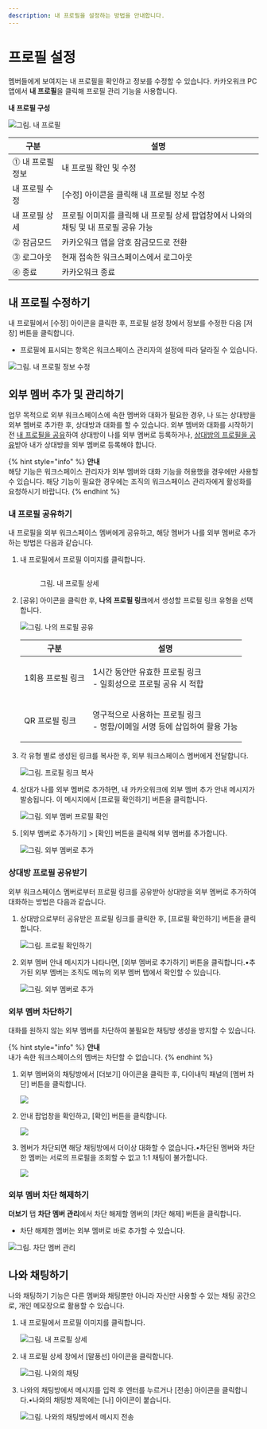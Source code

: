 ```yaml
---
description: 내 프로필을 설정하는 방법을 안내합니다.
---
```


# 프로필 설정

멤버들에게 보여지는 내 프로필을 확인하고 정보를 수정할 수 있습니다. 카카오워크 PC 앱에서 **내 프로필**을 클릭해 프로필 관리 기능을 사용합니다.

**내 프로필 구성**

![그림. 내 프로필](https://s3-us-west-2.amazonaws.com/secure.notion-static.com/51ca40fd-4d5e-490a-9d8d-9d64e598b23c/Untitled.png)

| 구분            | 설명                                               |
| ------------- | ------------------------------------------------ |
| ⓵ 내 프로필 정보    | 내 프로필 확인 및 수정                                    |
|      내 프로필 수정 | \[수정] 아이콘을 클릭해 내 프로필 정보 수정                       |
|      내 프로필 상세 | 프로필 이미지를 클릭해 내 프로필 상세 팝업창에서 나와의 채팅 및 내 프로필 공유 가능 |
| ⓶ 잠금모드        | 카카오워크 앱을 암호 잠금모드로 전환                             |
| ⓷ 로그아웃        | 현재 접속한 워크스페이스에서 로그아웃                             |
| ⓸ 종료          | 카카오워크 종료                                         |

## 내 프로필 수정하기

내 프로필에서 \[수정] 아이콘을 클릭한 후, 프로필 설정 창에서 정보를 수정한 다음 \[저장] 버튼을 클릭합니다.

* 프로필에 표시되는 항목은 워크스페이스 관리자의 설정에 따라 달라질 수 있습니다.

![그림. 내 프로필 정보 수정](https://s3-us-west-2.amazonaws.com/secure.notion-static.com/35f22ce7-5a07-4ebb-b754-4e0381f8484b/%EA%B7%B8%EB%A6%BC.\_%EB%82%B4\_%ED%94%84%EB%A1%9C%ED%95%84\_%EC%A0%95%EB%B3%B4\_%EC%88%98%EC%A0%95.png)

## 외부 멤버 추가 및 관리하기

업무 목적으로 외부 워크스페이스에 속한 멤버와 대화가 필요한 경우, 나 또는 상대방을 외부 멤버로 추가한 후, 상대방과 대화를 할 수 있습니다. 외부 멤버와 대화를 시작하기 전 [내 프로필을 공유](profile.md#undefined-3)하여 상대방이 나를 외부 멤버로 등록하거나, [상대방의 프로필을 공유](profile.md#undefined-4)받아 내가 상대방을 외부 멤버로 등록해야 합니다.

{% hint style="info" %}
**안내**\
해당 기능은 워크스페이스 관리자가 외부 멤버와 대화 기능을 허용했을 경우에만 사용할 수 있습니다. 해당 기능이 필요한 경우에는 조직의 워크스페이스 관리자에게 활성화를 요청하시기 바랍니다.
{% endhint %}

### 내 프로필 공유하기

내 프로필을 외부 워크스페이스 멤버에게 공유하고, 해당 멤버가 나를 외부 멤버로 추가하는 방법은 다음과 같습니다.

1.  내 프로필에서 프로필 이미지를 클릭합니다.

    <figure><img src="https://s3-us-west-2.amazonaws.com/secure.notion-static.com/23a7f1ec-b475-4cf1-bacb-d0ff664f9dd7/Untitled.png" alt=""><figcaption><p>그림. 내 프로필 상세</p></figcaption></figure>


2.  \[공유] 아이콘을 클릭한 후, **나의 프로필 링크**에서 생성할 프로필 링크 유형을 선택합니다.

    ![그림. 나의 프로필 공유](https://s3-us-west-2.amazonaws.com/secure.notion-static.com/6bbefd11-7cf5-4278-ab18-c9c47565684f/%EB%82%B4\_%ED%94%84%EB%A1%9C%ED%95%84\_%EA%B3%B5%EC%9C%A0.png)

    | 구분         | 설명                                                    |
    | ---------- | ----------------------------------------------------- |
    | 1회용 프로필 링크 | <p>1시간 동안만 유효한 프로필 링크<br>- 일회성으로 프로필 공유 시 적합</p>      |
    | QR 프로필 링크  | <p>영구적으로 사용하는 프로필 링크<br>- 명함/이메일 서명 등에 삽입하여 활용 가능</p> |


3.  각 유형 별로 생성된 링크를 복사한 후, 외부 워크스페이스 멤버에게 전달합니다.

    ![그림. 프로필 링크 복사](https://s3-us-west-2.amazonaws.com/secure.notion-static.com/b9ccf07d-7de1-49e5-8bc8-7ec19656f210/%ED%94%84%EB%A1%9C%ED%95%84\_%EB%A7%81%ED%81%AC\_%EB%B3%B5%EC%82%AC.png)


4.  상대가 나를 외부 멤버로 추가하면, 내 카카오워크에 외부 멤버 추가 안내 메시지가 발송됩니다. 이 메시지에서 \[프로필 확인하기] 버튼을 클릭합니다.

    ![그림. 외부 멤버 프로필 확인](https://s3-us-west-2.amazonaws.com/secure.notion-static.com/9cbe22a1-4dc3-4e58-a48d-2468b10f4723/%EA%B7%B8%EB%A6%BC.\_%EC%99%B8%EB%B6%80\_%EB%A9%A4%EB%B2%84\_%ED%94%84%EB%A1%9C%ED%95%84\_%ED%99%95%EC%9D%B8.png)


5.  \[외부 멤버로 추가하기] > \[확인] 버튼을 클릭해 외부 멤버를 추가합니다.

    ![그림. 외부 멤버로 추가](https://s3-us-west-2.amazonaws.com/secure.notion-static.com/ec927f62-692e-4c71-83ba-dba635571861/%EC%99%B8%EB%B6%80\_%EB%A9%A4%EB%B2%84\_%EC%B6%94%EA%B0%80\_\(1\).png)

### 상대방 프로필 공유받기

외부 워크스페이스 멤버로부터 프로필 링크를 공유받아 상대방을 외부 멤버로 추가하여 대화하는 방법은 다음과 같습니다.

1.  상대방으로부터 공유받은 프로필 링크를 클릭한 후, \[프로필 확인하기] 버튼을 클릭합니다.

    ![그림. 프로필 확인하기
    ](https://oopy.lazyrockets.com/api/v2/notion/image?src=https%3A%2F%2Fs3-us-west-2.amazonaws.com%2Fsecure.notion-static.com%2F7d1e81df-9a3b-462d-87bc-b79f360dfeee%2F%ED%94%84%EB%A1%9C%ED%95%84\_%ED%99%95%EC%9D%B8%ED%95%98%EA%B8%B0.png\&blockId=1d3e8a1f-62e8-4269-8542-3ea9903c3e97)


2.  외부 멤버 안내 메시지가 나타나면, \[외부 멤버로 추가하기] 버튼을 클릭합니다.•추가된 외부 멤버는 조직도 메뉴의 외부 멤버 탭에서 확인할 수 있습니다.

    ![그림. 외부 멤버로 추가](https://oopy.lazyrockets.com/api/v2/notion/image?src=https%3A%2F%2Fs3-us-west-2.amazonaws.com%2Fsecure.notion-static.com%2Fdbb1bc99-9d7b-4533-9bde-d0920637069e%2FUntitled.png\&blockId=5d6e8bd0-f639-4ef6-9b03-586e63ac9c73)

### 외부 멤버 차단하기

대화를 원하지 않는 외부 멤버를 차단하여 불필요한 채팅방 생성을 방지할 수 있습니다.

{% hint style="info" %}
**안내**\
내가 속한 워크스페이스의 멤버는 차단할 수 없습니다.
{% endhint %}

1.  외부 멤버와의 채팅방에서 \[더보기] 아이콘을 클릭한 후, 다이내믹 패널의 \[멤버 차단] 버튼을 클릭합니다.

    ![](https://oopy.lazyrockets.com/api/v2/notion/image?src=https%3A%2F%2Fs3-us-west-2.amazonaws.com%2Fsecure.notion-static.com%2Fc19eb047-6e66-4edc-a431-1fc50885ff7f%2FUntitled.png\&blockId=64b468a0-34de-4f10-91f3-0064b06bbcdb)


2.  안내 팝업창을 확인하고, \[확인] 버튼을 클릭합니다.

    ![](https://oopy.lazyrockets.com/api/v2/notion/image?src=https%3A%2F%2Fs3-us-west-2.amazonaws.com%2Fsecure.notion-static.com%2Fe8c5266a-1251-42e0-8cfd-a4a237d3972d%2F%25EB%25A9%25A4%25EB%25B2%2584\_%25EC%25B0%25A8%25EB%258B%25A8\_%25ED%2599%2595%25EC%259D%25B8.png\&blockId=0eed1757-d28f-4d6a-b66c-b0ef2874a5b7)


3.  멤버가 차단되면 해당 채팅방에서 더이상 대화할 수 없습니다.•차단된 멤버와 차단한 멤버는 서로의 프로필을 조회할 수 없고 1:1 채팅이 불가합니다.

    ![](https://oopy.lazyrockets.com/api/v2/notion/image?src=https%3A%2F%2Fs3-us-west-2.amazonaws.com%2Fsecure.notion-static.com%2Fe71f942f-5d74-405b-ac2b-23441ee857ce%2FUntitled.png\&blockId=e154725d-3848-487f-9505-9c280b0d6a3d)

### 외부 멤버 차단 해제하기

**더보기** 탭 **차단 멤버 관리**에서 차단 해제할 멤버의 \[차단 해제] 버튼을 클릭합니다.

* 차단 해제한 멤버는 외부 멤버로 바로 추가할 수 있습니다.

![그림. 차단 멤버 관리](https://s3-us-west-2.amazonaws.com/secure.notion-static.com/3dedcafc-4800-434f-b276-5354ca54664d/Untitled.png)

## 나와 채팅하기

나와 채팅하기 기능은 다른 멤버와 채팅뿐만 아니라 자신만 사용할 수 있는 채팅 공간으로, 개인 메모장으로 활용할 수 있습니다.

1.  내 프로필에서 프로필 이미지를 클릭합니다.

    ![그림. 내 프로필 상세](https://oopy.lazyrockets.com/api/v2/notion/image?src=https%3A%2F%2Fs3-us-west-2.amazonaws.com%2Fsecure.notion-static.com%2F9bea3d94-aa8d-463a-9768-08cd0dc9022c%2FUntitled.png\&blockId=b5b43eb4-2296-483b-884b-dc8f703db229)


2.  내 프로필 상세 창에서 \[말풍선] 아이콘을 클릭합니다.

    ![그림. 나와의 채팅](https://oopy.lazyrockets.com/api/v2/notion/image?src=https%3A%2F%2Fs3-us-west-2.amazonaws.com%2Fsecure.notion-static.com%2Faa82138b-8996-4d13-a68c-9929423eee97%2FUntitled.png\&blockId=b37f8649-b711-4409-ad55-4f3c51ca2124)


3.  나와의 채팅방에서 메시지를 입력 후 엔터를 누르거나 \[전송] 아이콘을 클릭합니다.•나와의 채팅방 제목에는 \[나] 아이콘이 붙습니다.

    ![그림. 나와의 채팅방에서 메시지 전송](https://oopy.lazyrockets.com/api/v2/notion/image?src=https%3A%2F%2Fs3-us-west-2.amazonaws.com%2Fsecure.notion-static.com%2Fb4910106-b3ef-4ad9-b844-2ae782e3142f%2FUntitled.png\&blockId=b44c54f1-ee84-4a5f-88b2-9cf4f1215f56)
